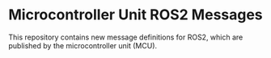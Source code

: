 # Microcontroller Unit ROS2 Messages

This repository contains new message definitions for ROS2, which are published
by the microcontroller unit (MCU).
